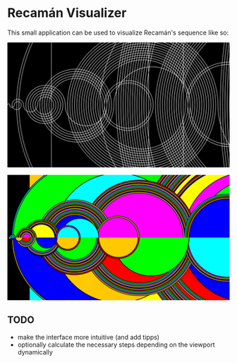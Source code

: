 # Recamán Visualizer

This small application can be used to visualize Recamán's sequence like so:

![scale 20 black and white](https://github.com/yanko397/recaman/blob/master/1920x1080_scale_20.png?raw=true)

![scale 10 colored](https://github.com/yanko397/recaman/blob/master/1920x1080_scale_10_colored.png?raw=true)

## TODO
- make the interface more intuitive (and add tipps)
- optionally calculate the necessary steps depending on the viewport dynamically
